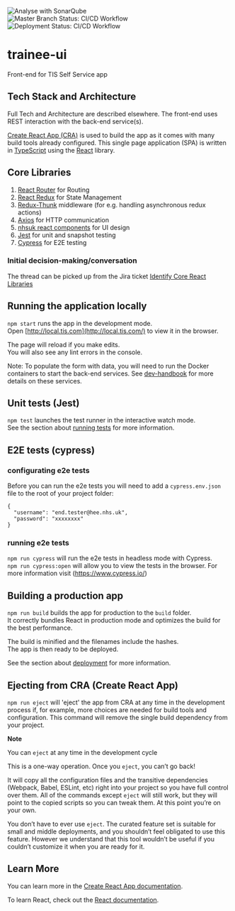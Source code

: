 ![Analyse with SonarQube](https://github.com/Health-Education-England/trainee-ui/workflows/Analyse%20with%20SonarQube/badge.svg)  
![Master Branch Status: CI/CD Workflow](https://github.com/Health-Education-England/trainee-ui/workflows/CI/CD%20Workflow/badge.svg?branch=master)  
![Deployment Status: CI/CD Workflow](https://github.com/Health-Education-England/trainee-ui/workflows/CI/CD%20Workflow/badge.svg?branch=master&event=deployment_status)

# trainee-ui

Front-end for TIS Self Service app

## Tech Stack and Architecture

Full Tech and Architecture are described elsewhere. The front-end uses REST interaction with the back-end service(s).

[Create React App (CRA)](https://create-react-app.dev/) is used to build the app as it comes with many build tools already configured.
This single page application (SPA) is written in [TypeScript](https://www.typescriptlang.org/) using the [React](https://reactjs.org/) library.

## Core Libraries

1. [React Router](https://reactrouter.com/) for Routing
2. [React Redux](https://react-redux.js.org/) for State Management
3. [Redux-Thunk](https://github.com/reduxjs/redux-thunk) middleware (for e.g. handling asynchronous redux actions)
4. [Axios](https://github.com/axios/axios) for HTTP communication
5. [nhsuk react components](https://github.com/NHSDigital/nhsuk-react-components/releases/tag/v1.2.0) for UI design
6. [Jest](https://jestjs.io/) for unit and snapshot testing
7. [Cypress](https://www.cypress.io/) for E2E testing

### Initial decision-making/conversation

The thread can be picked up from the Jira ticket [Identify Core React Libraries](https://hee-tis.atlassian.net/browse/TISNEW-3581)

## Running the application locally

`npm start` runs the app in the development mode.<br />
Open [http://local.tis.com](http://local.tis.com/) to view it in the browser.

The page will reload if you make edits.<br />
You will also see any lint errors in the console.

Note: To populate the form with data, you will need to run the Docker containers to start the back-end services. See
[dev-handbook](https://github.com/Health-Education-England/dev-handbook/tree/master/tis-self-service) for more details on these services.

## Unit tests (Jest)

`npm test` launches the test runner in the interactive watch mode.<br />
See the section about [running tests](https://facebook.github.io/create-react-app/docs/running-tests) for more information.

## E2E tests (cypress)

### configurating e2e tests

Before you can run the e2e tests you will need to add a `cypress.env.json` file to the root of your project folder:

```
{
  "username": "end.tester@hee.nhs.uk",
  "password": "xxxxxxxx"
}
```

### running e2e tests

`npm run cypress` will run the e2e tests in headless mode with Cypress.<br />
`npm run cypress:open` will allow you to view the tests in the browser. For more information visit (https://www.cypress.io/)

## Building a production app

`npm run build` builds the app for production to the `build` folder.<br />
It correctly bundles React in production mode and optimizes the build for the best performance.

The build is minified and the filenames include the hashes.<br />
The app is then ready to be deployed.

See the section about [deployment](https://facebook.github.io/create-react-app/docs/deployment) for more information.

## Ejecting from CRA (Create React App)

`npm run eject` will 'eject' the app from CRA at any time in the development process if, for example, more choices are needed for build tools and configuration. This command will remove the single build dependency from your project.

**Note**

You can `eject` at any time in the development cycle

This is a one-way operation. Once you `eject`, you can’t go back!

It will copy all the configuration files and the transitive dependencies (Webpack, Babel, ESLint, etc) right into your project so you have full control over them. All of the commands except `eject` will still work, but they will point to the copied scripts so you can tweak them. At this point you’re on your own.

You don’t have to ever use `eject`. The curated feature set is suitable for small and middle deployments, and you shouldn’t feel obligated to use this feature. However we understand that this tool wouldn’t be useful if you couldn’t customize it when you are ready for it.

## Learn More

You can learn more in the [Create React App documentation](https://facebook.github.io/create-react-app/docs/getting-started).

To learn React, check out the [React documentation](https://reactjs.org/).
